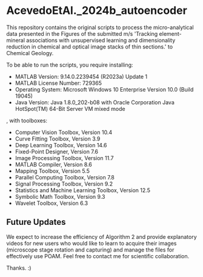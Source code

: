 # AcevedoEtAl._2024b_autoencoder
This repository contains the original scripts to process the micro-analytical data presented in the Figures of the submitted m/s  'Tracking element-mineral associations with unsupervised learning and dimensionality reduction in chemical and optical image stacks of thin sections.' to Chemical Geology.

To be able to run the scripts, you require installing:

  +	MATLAB Version: 9.14.0.2239454 (R2023a) Update 1
  +	MATLAB License Number: 729365
  +	Operating System: Microsoft Windows 10 Enterprise Version 10.0 (Build 19045)
  +	Java Version: Java 1.8.0_202-b08 with Oracle Corporation Java HotSpot(TM) 64-Bit Server VM mixed mode

, with toolboxes:

  +	Computer Vision Toolbox, Version 10.4
  +	Curve Fitting Toolbox, Version 3.9
  +	Deep Learning Toolbox, Version 14.6
  +	Fixed-Point Designer, Version 7.6
  +	Image Processing Toolbox, Version 11.7
  +	MATLAB Compiler, Version 8.6
  +	Mapping Toolbox, Version 5.5
  +	Parallel Computing Toolbox, Version 7.8
  +	Signal Processing Toolbox, Version 9.2
  +	Statistics and Machine Learning Toolbox, Version 12.5
  + Symbolic Math Toolbox, Version 9.3
  + Wavelet Toolbox, Version 6.3

## Future Updates

We expect to increase the efficiency of Algorithm 2 and provide explanatory videos for new users who would like to learn to acquire their images (microscope stage rotation and capturing) and manage the files for effectively use POAM. Feel free to contact me for scientific collaboration.

Thanks.
:) 
